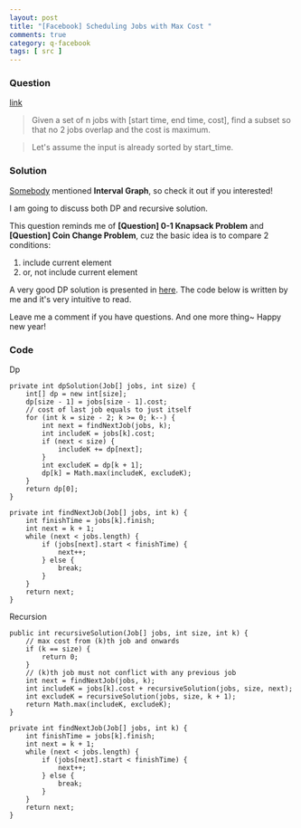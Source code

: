 ```yaml
---
layout: post
title: "[Facebook] Scheduling Jobs with Max Cost "
comments: true
category: q-facebook
tags: [ src ]
---
```


### Question 

[link](http://www.glassdoor.com/Interview/Given-a-set-of-n-jobs-with-start-time-end-time-cost-find-a-subset-so-that-no-2-jobs-overlap-and-the-cost-is-maximum-QTN_440168.htm)

> Given a set of n jobs with [start time, end time, cost], find a subset so that no 2 jobs overlap and the cost is maximum.

> Let's assume the input is already sorted by start_time. 

### Solution

[Somebody](http://cs.stackexchange.com/a/14237) mentioned __Interval Graph__, so check it out if you interested! 

I am going to discuss both DP and recursive solution. 

This question reminds me of __[Question] 0-1 Knapsack Problem__ and __[Question] Coin Change Problem__, cuz the basic idea is to compare 2 conditions: 

1. include current element
1. or, not include current element

A very good DP solution is presented in [here](http://cs.stackexchange.com/a/16842). The code below is written by me and it's very intuitive to read. 

Leave me a comment if you have questions. And one more thing~ Happy new year! 

### Code

Dp

	private int dpSolution(Job[] jobs, int size) {
		int[] dp = new int[size];
		dp[size - 1] = jobs[size - 1].cost;
		// cost of last job equals to just itself
		for (int k = size - 2; k >= 0; k--) {
			int next = findNextJob(jobs, k);
			int includeK = jobs[k].cost;
			if (next < size) {
				includeK += dp[next];
			}
			int excludeK = dp[k + 1];
			dp[k] = Math.max(includeK, excludeK);
		}
		return dp[0];
	}

	private int findNextJob(Job[] jobs, int k) {
		int finishTime = jobs[k].finish;
		int next = k + 1;
		while (next < jobs.length) {
			if (jobs[next].start < finishTime) {
				next++;
			} else {
				break;
			}
		}
		return next;
	}

Recursion

	public int recursiveSolution(Job[] jobs, int size, int k) {
		// max cost from (k)th job and onwards
		if (k == size) {
			return 0;
		}
		// (k)th job must not conflict with any previous job
		int next = findNextJob(jobs, k);
		int includeK = jobs[k].cost + recursiveSolution(jobs, size, next);
		int excludeK = recursiveSolution(jobs, size, k + 1);
		return Math.max(includeK, excludeK);
	}

	private int findNextJob(Job[] jobs, int k) {
		int finishTime = jobs[k].finish;
		int next = k + 1;
		while (next < jobs.length) {
			if (jobs[next].start < finishTime) {
				next++;
			} else {
				break;
			}
		}
		return next;
	}
